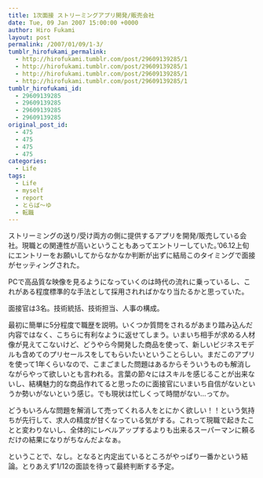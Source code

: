 ```yaml
---
title: 1次面接 ストリーミングアプリ開発/販売会社
date: Tue, 09 Jan 2007 15:00:00 +0000
author: Hiro Fukami
layout: post
permalink: /2007/01/09/1-3/
tumblr_hirofukami_permalink:
  - http://hirofukami.tumblr.com/post/29609139285/1
  - http://hirofukami.tumblr.com/post/29609139285/1
  - http://hirofukami.tumblr.com/post/29609139285/1
  - http://hirofukami.tumblr.com/post/29609139285/1
tumblr_hirofukami_id:
  - 29609139285
  - 29609139285
  - 29609139285
  - 29609139285
original_post_id:
  - 475
  - 475
  - 475
  - 475
categories:
  - Life
tags:
  - Life
  - myself
  - report
  - とらば～ゆ
  - 転職
---
```

<div class="section">
  <p>
    ストリーミングの送り/受け両方の側に提供するアプリを開発/販売している会社。現職との関連性が高いということもあってエントリーしていた。&#8217;06.12上旬にエントリーをお願いしてからなかなか判断が出ずに結局このタイミングで面接がセッティングされた。
  </p>
  
  <p>
    PCで高品質な映像を見るようになっていくのは時代の流れに乗っているし、これがある程度標準的な手法として採用されればかなり当たるかと思っていた。
  </p>
  
  <p>
    面接官は3名。技術統括、技術担当、人事の構成。
  </p>
  
  <p>
    最初に簡単に5分程度で職歴を説明。いくつか質問をされるがあまり踏み込んだ内容ではなく、こちらに有利なように返せてしまう。いまいち相手が求める人材像が見えてこないけど、どうやら今開発した商品を使って、新しいビジネスモデルも含めてのプリセールスをしてもらいたいということらしい。まだこのアプリを使って1年くらいなので、こまごました問題はあるからそういうものも解消しながらやって欲しいとも言われる。言葉の節々にはスキルを感じることが出来ないし、結構魅力的な商品作れてると思ったのに面接官にいまいち自信がないというか勢いがないという感じ。でも現状は忙しくって時間がない&#8230;ってか。
  </p>
  
  <p>
    どうもいろんな問題を解消して売ってくれる人をとにかく欲しい！！という気持ちが先行して、求人の精度が甘くなっている気がする。これって現職で起きたことと変わりないし、全体的にレベルアップするよりも出来るスーパーマンに頼るだけの結果になりがちなんだよなぁ。
  </p>
  
  <p>
    ということで、なし。となると内定出ているところがやっぱり一番かという結論。とりあえず1/12の面談を待って最終判断する予定。
  </p>
</div>